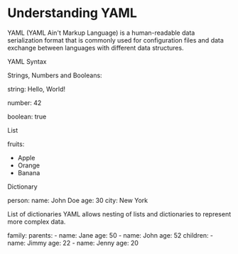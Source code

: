 # Understanding YAML
YAML (YAML Ain't Markup Language) is a human-readable data serialization format that is commonly used for configuration files and data exchange between languages with different data structures.

YAML Syntax

Strings, Numbers and Booleans:

string: Hello, World!

number: 42

boolean: true


List

fruits:
  - Apple
  - Orange
  - Banana

Dictionary

person:
  name: John Doe
  age: 30
  city: New York

List of dictionaries
YAML allows nesting of lists and dictionaries to represent more complex data.

family:
  parents:
    - name: Jane
      age: 50
    - name: John
      age: 52
  children:
    - name: Jimmy
      age: 22
    - name: Jenny
      age: 20
